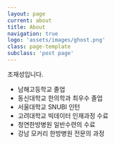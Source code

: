 ```yaml
---
layout: page
current: about
title: About
navigation: true
logo: 'assets/images/ghost.png'
class: page-template
subclass: 'post page'
---
```


조재성입니다.

- 남해고등학교 졸업
- 동신대학교 한의학과 최우수 졸업
- 서울대학교  SNUBI 인턴
- 고려대학교 빅데이터 인재과정 수료
- 청연한방병원 일반수련의 수료
- 강남 모커리 한방병원 전문의 과정 

